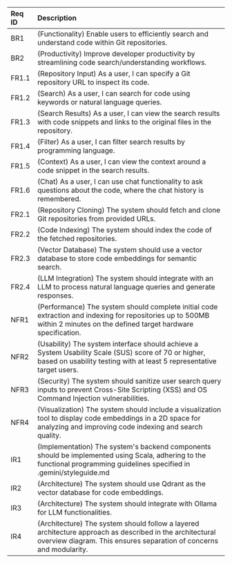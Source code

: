 | Req ID | Description                                                                                                                                                                     |
| :----- | :------------------------------------------------------------------------------------------------------------------------------------------------------------------------------ |
| BR1    | (Functionality) Enable users to efficiently search and understand code within Git repositories.                                                                                 |
| BR2    | (Productivity) Improve developer productivity by streamlining code search/understanding workflows.                                                                              |
| FR1.1  | (Repository Input) As a user, I can specify a Git repository URL to inspect its code.                                                                                           |
| FR1.2  | (Search) As a user, I can search for code using keywords or natural language queries.                                                                                           |
| FR1.3  | (Search Results) As a user, I can view the search results with code snippets and links to the original files in the repository.                                                 |
| FR1.4  | (Filter) As a user, I can filter search results by programming language.                                                                                                        |
| FR1.5  | (Context) As a user, I can view the context around a code snippet in the search results.                                                                                        |
| FR1.6  | (Chat) As a user, I can use chat functionality to ask questions about the code, where the chat history is remembered.                                                           |
| FR2.1  | (Repository Cloning) The system should fetch and clone Git repositories from provided URLs.                                                                                     |
| FR2.2  | (Code Indexing) The system should index the code of the fetched repositories.                                                                           |
| FR2.3  | (Vector Database) The system should use a vector database to store code embeddings for semantic search.                                                                         |
| FR2.4  | (LLM Integration) The system should integrate with an LLM to process natural language queries and generate responses.                                                           |
| NFR1   | (Performance) The system should complete initial code extraction and indexing for repositories up to 500MB within 2 minutes on the defined target hardware specification.       |
| NFR2   | (Usability) The system interface should achieve a System Usability Scale (SUS) score of 70 or higher, based on usability testing with at least 5 representative target users.   |
| NFR3   | (Security) The system should sanitize user search query inputs to prevent Cross-Site Scripting (XSS) and OS Command Injection vulnerabilities.                                  |
| NFR4   | (Visualization) The system should include a visualization tool to display code embeddings in a 2D space for analyzing and improving code indexing and search quality.           |
| IR1    | (Implementation) The system's backend components should be implemented using Scala, adhering to the functional programming guidelines specified in .gemini/styleguide.md        |
| IR2    | (Architecture) The system should use Qdrant as the vector database for code embeddings.                                                                                         |
| IR3    | (Architecture) The system should integrate with Ollama for LLM functionalities.                                                                                                 |
| IR4    | (Architecture) The system should follow a layered architecture approach as described in the architectural overview diagram. This ensures separation of concerns and modularity. |
